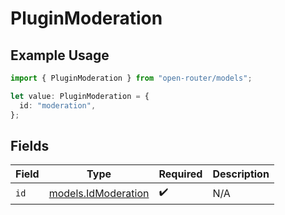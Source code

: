 # PluginModeration

## Example Usage

```typescript
import { PluginModeration } from "open-router/models";

let value: PluginModeration = {
  id: "moderation",
};
```

## Fields

| Field                                            | Type                                             | Required                                         | Description                                      |
| ------------------------------------------------ | ------------------------------------------------ | ------------------------------------------------ | ------------------------------------------------ |
| `id`                                             | [models.IdModeration](../models/idmoderation.md) | :heavy_check_mark:                               | N/A                                              |